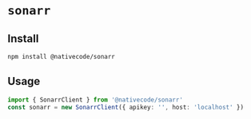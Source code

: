 # `sonarr`

## Install

```sh
npm install @nativecode/sonarr
```

## Usage

```typescript
import { SonarrClient } from '@nativecode/sonarr'
const sonarr = new SonarrClient({ apikey: '', host: 'localhost' })
```
